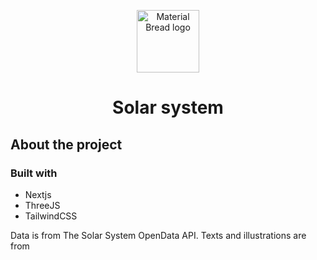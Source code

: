 <p align="center">
  <img width="100" src="https://i.imgur.com/olS2Itw.png" alt="Material Bread logo">
  <h1 align="center">Solar system</h1>
</p>

## About the project


### Built with

- Nextjs
- ThreeJS
- TailwindCSS

Data is from The Solar System OpenData API.
Texts and illustrations are from